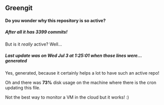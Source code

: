 ## Greengit

#### Do you wonder why this repository is so active?

##### After all it has 3399 commits!

But is it *really* active? Well...

##### Last update was on Wed Jul 3 at 1:25:01 when those lines were... generated

Yes, generated, because it certainly helps a lot to have such an active repo!

Oh and there was **73%** disk usage on the machine
where there is the cron updating this file.

Not the best way to monitor a VM in the cloud but it works! :)
